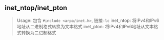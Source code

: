 ## inet_ntop/inet_pton

> Usage: 包含 `#include <arpa/inet.h>`, 链接`-lc`
> inet_ntop: 将IPv4和IPv6地址从二进制格式转换为文本格式
> inet_pton: 将IPv4和IPv6地址从文本格式转换为二进制格式

